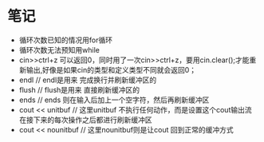 # 笔记
- 循环次数已知的情况用for循环    
- 循环次数无法预知用while  
-  cin>>ctrl+z 可以返回0，同时用了一次cin>>ctrl+z，要用cin.clear();才能重新输出,好像是如果cin的类型和定义类型不同就会返回0；
-  endl // endl是用来 完成换行并刷新缓冲区的
- flush // flush是用来 直接刷新缓冲区的
- ends // ends 则在输入后加上一个空字符，然后再刷新缓冲区
- cout << unitbuf // 这里unitbuf 不执行任何动作，而是设置这个cout输出流 在接下来的每次操作之后都进行刷新缓冲区
- cout << nounitbuf // 这里nounitbuf则是让cout 回到正常的缓冲方式

